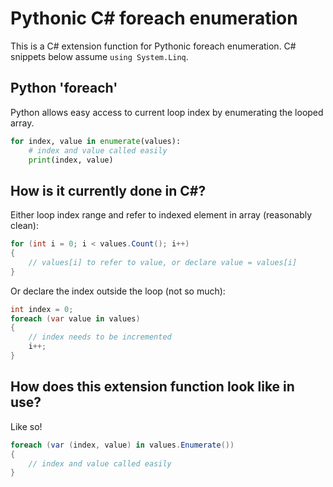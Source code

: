 # Pythonic C# foreach enumeration
This is a C# extension function for Pythonic foreach enumeration. C# snippets below assume `using System.Linq`.

## Python 'foreach'
Python allows easy access to current loop index by enumerating the looped array.
```py
for index, value in enumerate(values):
	# index and value called easily
	print(index, value)
```

## How is it currently done in C#?
Either loop index range and refer to indexed element in array (reasonably clean):
```cs
for (int i = 0; i < values.Count(); i++)
{
	// values[i] to refer to value, or declare value = values[i]
}
```
Or declare the index outside the loop (not so much):
```cs
int index = 0;
foreach (var value in values)
{
	// index needs to be incremented
	i++;
}
```

## How does this extension function look like in use?
Like so!
```cs
foreach (var (index, value) in values.Enumerate())
{
	// index and value called easily
}
```
